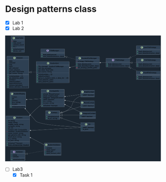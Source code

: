 # Design patterns class 


- [x] Lab 1
- [x] Lab 2

<img width="800" alt="Lab2" src="Images/Diagram-0.png?raw=true">

- [ ] Lab3
   - [x] Task 1 
